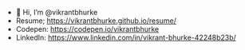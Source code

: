 - 👋 Hi, I’m @vikrantbhurke
- Resume; https://vikrantbhurke.github.io/resume/
- Codepen: https://codepen.io/vikrantbhurke
- LinkedIn: https://www.linkedin.com/in/vikrant-bhurke-42248b23b/
